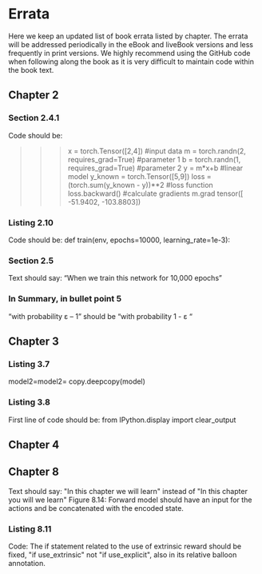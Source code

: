 # Errata
Here we keep an updated list of book errata listed by chapter. The errata will be addressed periodically in the eBook and liveBook versions and less frequently in print versions. We highly recommend using the GitHub code when following along the book as it is very difficult to maintain code within the book text.

## Chapter 2

### Section 2.4.1
Code should be:
>>> x = torch.Tensor([2,4]) #input data
>>> m = torch.randn(2, requires_grad=True) #parameter 1
>>> b = torch.randn(1, requires_grad=True) #parameter 2
>>> y = m*x+b #linear model
>>> y_known = torch.Tensor([5,9])
>>> loss = (torch.sum(y_known - y))**2 #loss function
>>> loss.backward() #calculate gradients
>>> m.grad
tensor([ -51.9402, -103.8803])

### Listing 2.10
Code should be:
def train(env, epochs=10000, learning_rate=1e-3):

### Section 2.5
Text should say: “When we train this network for 10,000 epochs”

### In Summary, in bullet point 5
“with probability ε – 1” should be “with probability 1 - ε “

## Chapter 3
### Listing 3.7
model2=model2= copy.deepcopy(model)
### Listing 3.8 
First line of code should be: from IPython.display import clear_output


## Chapter 4


## Chapter 8
Text should say: "In this chapter we will learn" instead of "In this chapter you will we learn"
Figure 8.14: Forward model should have an input for the actions and be concatenated with the encoded state.
### Listing 8.11
Code: The if statement related to the use of extrinsic reward should be fixed, "if use_extrinsic" not "if use_explicit", also in its relative balloon annotation. 










